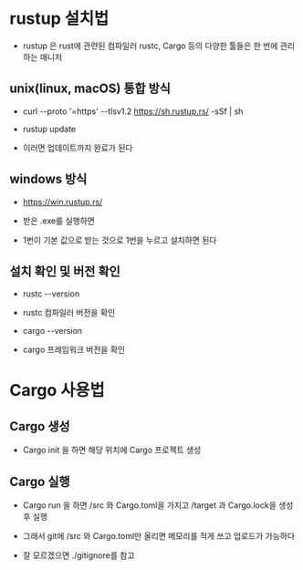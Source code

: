 # rustup 설치법

-   rustup 은 rust에 관련된 컴파일러 rustc, Cargo 등의 다양한 툴들은 한 번에 관리하는 매니저

## unix(linux, macOS) 통합 방식

-   curl --proto '=https' --tlsv1.2 https://sh.rustup.rs/ -sSf | sh
-   rustup update

-   이러면 업데이트까지 완료가 된다

## windows 방식

-   https://win.rustup.rs/

-   받은 .exe를 실행하면
-   1번이 기본 값으로 받는 것으로 1번을 누르고 설치하면 된다

## 설치 확인 및 버전 확인

-   rustc --version
-   rustc 컴파일러 버전을 확인

-   cargo --version
-   cargo 프레임워크 버전을 확인

# Cargo 사용법

## Cargo 생성

-   Cargo init 을 하면 해당 위치에 Cargo 프로젝트 생성

## Cargo 실행

-   Cargo run 을 하면 /src 와 Cargo.toml을 가지고 /target 과 Cargo.lock을 생성 후 실행

-   그래서 git에 /src 와 Cargo.toml만 올리면 메모리를 적게 쓰고 업로드가 가능하다
-   잘 모르겠으면 ./gitignore를 참고
